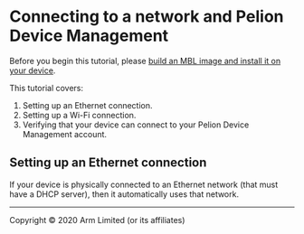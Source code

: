 # Connecting to a network and Pelion Device Management

<span class="notes">Before you begin this tutorial, please [build an MBL image and install it on your device](../getting-started/tutorial-building-an-image.html).</span>

This tutorial covers:

1. Setting up an Ethernet connection.
2. Setting up a Wi-Fi connection.
3. Verifying that your device can connect to your Pelion Device Management account.

## Setting up an Ethernet connection

If your device is physically connected to an Ethernet network (that must have a DHCP server), then it automatically uses that network.


***

Copyright © 2020 Arm Limited (or its affiliates)
